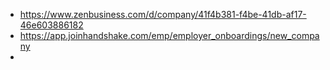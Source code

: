 - https://www.zenbusiness.com/d/company/41f4b381-f4be-41db-af17-46e603886182
- https://app.joinhandshake.com/emp/employer_onboardings/new_company
- 